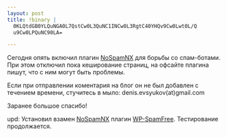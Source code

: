```yaml
--- 
layout: post
title: !binary |
  0KLQtdGB0YLQuNGA0L7QstCw0L3QuNC1INCw0L3RgtC40YHQv9Cw0Lwt0L/Q
  u9Cw0LPQuNC90LA=

---
```

Сегодня опять включил плагин  		<a title="Посетить домашнюю страницу плагина" href="http://www.svenkubiak.de/nospamnx-en">NoSpamNX</a> для борьбы со спам-ботами. При этом отключил пока кеширование страниц, на офсайте плагина пишут, что с ним могут быть проблемы.

Если при отправлении коментария на блог он не был добавлен с течением времени, стучитесь в мыло: denis.evsyukov(at)gmail.com

Заранее большое спасибо!

upd: Установил взамен <a title="Посетить домашнюю страницу плагина" href="http://www.svenkubiak.de/nospamnx-en">NoSpamNX</a> плагин <a href="http://www.hybrid6.com/webgeek/plugins/wp-spamfree/" target="_blank">WP-SpamFree</a>. Тестирование продолжается.<a href="http://www.hybrid6.com/webgeek/plugins/wp-spamfree/" target="_blank">
</a>
